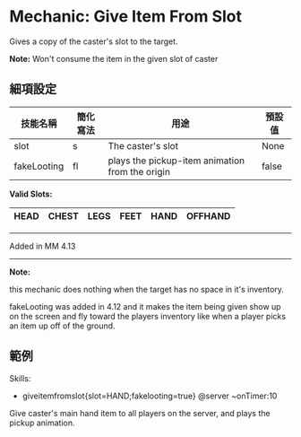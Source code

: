 Mechanic: Give Item From Slot
===================

Gives a copy of the caster's slot to the target.

**Note:** Won't consume the item in the given slot of caster

細項設定
----------

| 技能名稱 | 簡化寫法| 用途 | 預設值 |
|-------------|---------|-------------------|---------------|
| slot| s   | The caster's slot | None |
| fakeLooting | fl  | plays the pickup-item animation from the origin | false |

**Valid Slots:**

| HEAD | CHEST | LEGS | FEET | HAND | OFFHAND |   
| ---- | ----- | ---- | ---- | ---- | ------- |  
---

Added in MM 4.13

------------

**Note:**

this mechanic does nothing when the target has no space in it's inventory.  

fakeLooting was added in 4.12 and it makes the item being given show up on the screen and fly toward the players inventory like when a player picks an item up off of the ground.

  

範例
--------

Skills:
- giveitemfromslot{slot=HAND;fakelooting=true} @server ~onTimer:10

Give caster's main hand item to all players on the server, and plays the pickup animation.